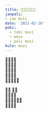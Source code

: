 ```yaml
---
title: ​󱥴​󱤞​󱥍​󱦗​󱥩​󱤼​󱦘
janpali:
- jan Kuli
date: '2021-02-28'
poki:
  - toki musi
  - waso
  - pali musi
kule: musi
---
```

​󱥴​󱥍​󱤕​󱥦 <br>
​󱥴​󱥍​󱥩​󱥚 <br>
​󱥩​󱥞​󱤄​󱤡 <br>
​󱥜​󱤞​󱤬​󱥚 <br>
​󱤧​󱤖​󱥧​󱤭​󱥞

​󱥴​󱤨 ​󱥴​󱥔 <br>
​󱥞​󱥩​󱤬​󱤄 <br>
​󱤧​󱥌​󱤉​󱤝​󱥗​󱥔 <br>
​󱥩​󱤏​󱥔​󱤴
